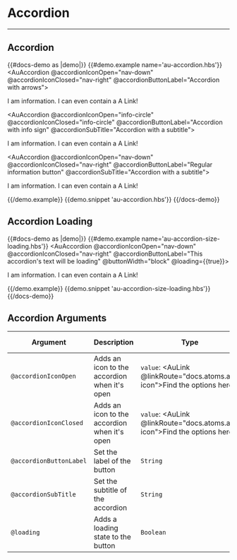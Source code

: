 # Accordion

---

## Accordion

{{#docs-demo as |demo|}}
  {{#demo.example name='au-accordion.hbs'}}
    <AuAccordion @accordionIconOpen="nav-down" @accordionIconClosed="nav-right" @accordionButtonLabel="Accordion with arrows">
      <p>I am information. I can even contain a <AuLink>A Link</AuLink>!</p>
    </AuAccordion>
    <AuAccordion @accordionIconOpen="info-circle" @accordionIconClosed="info-circle" @accordionButtonLabel="Accordion with info sign" @accordionSubTitle="Accordion with a subtitle">
      <p>I am information. I can even contain a <AuLink>A Link</AuLink>!</p>
    </AuAccordion>
    <AuAccordion @accordionIconOpen="nav-down" @accordionIconClosed="nav-right" @accordionButtonLabel="Regular information button" @accordionSubTitle="Accordion with a subtitle">
      <p>I am information. I can even contain a <AuLink>A Link</AuLink>!</p>
    </AuAccordion>
  {{/demo.example}}
  {{demo.snippet 'au-accordion.hbs'}}
{{/docs-demo}}

## Accordion Loading

{{#docs-demo as |demo|}}
  {{#demo.example name='au-accordion-size-loading.hbs'}}
    <AuAccordion @accordionIconOpen="nav-down" @accordionIconClosed="nav-right" @accordionButtonLabel="This accordion's text will be loading" @buttonWidth="block" @loading={{true}}>
      <p>I am information. I can even contain a <AuLink>A Link</AuLink>!</p>
    </AuAccordion>
  {{/demo.example}}
  {{demo.snippet 'au-accordion-size-loading.hbs'}}
{{/docs-demo}}


## Accordion Arguments
| Argument      | Description | Type | Default value |
| ------------- | ----------- | ---- | ------------- |
| `@accordionIconOpen` | Adds an icon to the accordion when it's open | `value`: <AuLink @linkRoute="docs.atoms.au-icon">Find the options here</AuLink> | - |
| `@accordionIconClosed` | Adds an icon to the accordion when it's open | `value`: <AuLink @linkRoute="docs.atoms.au-icon">Find the options here</AuLink> | - |
| `@accordionButtonLabel` | Set the label of the button | `String` | - |
| `@accordionSubTitle` | Set the subtitle of the accordion | `String` | - |
| `@loading` | Adds a loading state to the button | `Boolean` | `false` |

